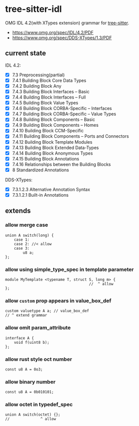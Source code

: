 # tree-sitter-idl

OMG IDL 4.2(with XTypes extension) grammar for [tree-sitter](https://github.com/tree-sitter/tree-sitter).

- https://www.omg.org/spec/IDL/4.2/PDF
- https://www.omg.org/spec/DDS-XTypes/1.3/PDF

## current state

IDL 4.2:

- [x] 7.3 Preprocessing(partial)
- [x] 7.4.1 Building Block Core Data Types
- [x] 7.4.2 Building Block Any
- [x] 7.4.3 Building Block Interfaces – Basic
- [x] 7.4.4 Building Block Interfaces – Full
- [x] 7.4.5 Building Block Value Types
- [x] 7.4.6 Building Block CORBA-Specific – Interfaces
- [x] 7.4.7 Building Block CORBA-Specific – Value Types
- [x] 7.4.8 Building Block Components – Basic
- [x] 7.4.9 Building Block Components – Homes
- [x] 7.4.10 Building Block CCM-Specific
- [x] 7.4.11 Building Block Components – Ports and Connectors
- [x] 7.4.12 Building Block Template Modules
- [x] 7.4.13 Building Block Extended Data-Types
- [x] 7.4.14 Building Block Anonymous Types
- [x] 7.4.15 Building Block Annotations
- [x] 7.4.16 Relationships between the Building Blocks
- [x] 8 Standardized Annotations

DDS-XTypes:

- [x] 7.3.1.2.3 Alternative Annotation Syntax
- [x] 7.3.1.2.1 Built-in Annotations

## extends

### allow merge case

```idl
union A switch(long) {
    case 1:
    case 2: //< allow
    case 3:
        u8 a;
};
```

### allow using simple_type_spec in template parameter

```idl
module MyTemplate <typename T, struct S, long m> {
                                      //  ^ allow
};
```

### allow `custom` prop appears in value_box_def

```idl
custom valuetype A a; // value_box_def
// ^ extend grammar
```

### allow omit param_attribute

```idl
interface A {
    void f(uint8 b);
};
```

### allow rust style oct number

```idl
const u8 A = 0o3;
```

### allow binary number

```idl
const u8 A = 0b010101;
```

### allow octet in typedef_spec

```idl
union A switch(octet) {};
//              ^ allow
```
